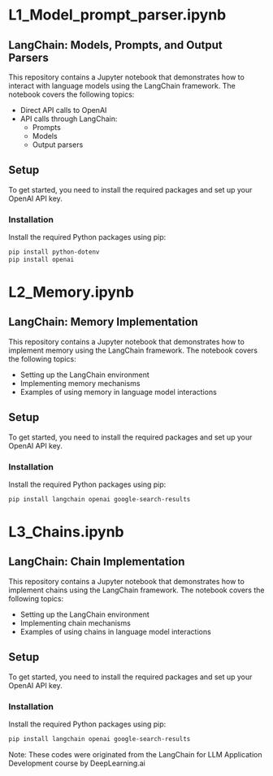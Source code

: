 # L1_Model_prompt_parser.ipynb 

## LangChain: Models, Prompts, and Output Parsers

This repository contains a Jupyter notebook that demonstrates how to interact with language models using the LangChain framework. The notebook covers the following topics:

- Direct API calls to OpenAI
- API calls through LangChain:
  - Prompts
  - Models
  - Output parsers

## Setup

To get started, you need to install the required packages and set up your OpenAI API key.

### Installation

Install the required Python packages using pip:

```bash
pip install python-dotenv
pip install openai
```


# L2_Memory.ipynb

## LangChain: Memory Implementation

This repository contains a Jupyter notebook that demonstrates how to implement memory using the LangChain framework. The notebook covers the following topics:

- Setting up the LangChain environment
- Implementing memory mechanisms
- Examples of using memory in language model interactions

## Setup

To get started, you need to install the required packages and set up your OpenAI API key.

### Installation

Install the required Python packages using pip:

```bash
pip install langchain openai google-search-results
```


# L3_Chains.ipynb

## LangChain: Chain Implementation

This repository contains a Jupyter notebook that demonstrates how to implement chains using the LangChain framework. The notebook covers the following topics:

- Setting up the LangChain environment
- Implementing chain mechanisms
- Examples of using chains in language model interactions

## Setup

To get started, you need to install the required packages and set up your OpenAI API key.

### Installation

Install the required Python packages using pip:

```bash
pip install langchain openai google-search-results
```


Note: These codes were originated from the LangChain for LLM Application Development course by DeepLearning.ai
